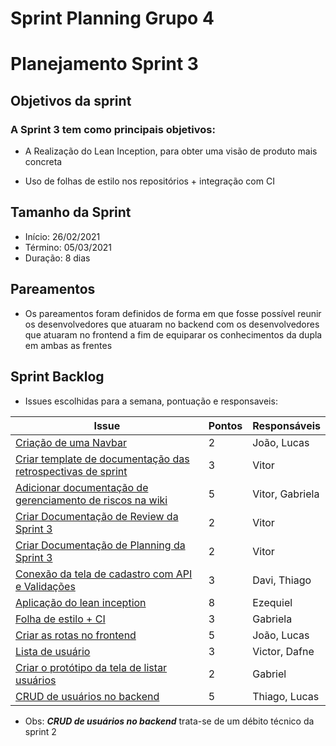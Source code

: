 # Sprint Planning Grupo 4

# Planejamento Sprint 3

## Objetivos da sprint

### A Sprint 3 tem como principais objetivos: 

- A Realização do Lean Inception, para obter uma visão de produto mais concreta

- Uso de folhas de estilo nos repositórios + integração com CI

## Tamanho da Sprint

- Início: 26/02/2021
- Término: 05/03/2021
- Duração: 8 dias

## Pareamentos

- Os pareamentos foram definidos de forma em que fosse possível reunir os desenvolvedores que atuaram no backend com os desenvolvedores que atuaram no frontend a fim de equiparar os conhecimentos da dupla em ambas as frentes

## Sprint Backlog

- Issues escolhidas para a semana, pontuação e responsaveis:

|Issue|Pontos|Responsáveis|
|--|--|--|
|[Criação de uma Navbar](https://github.com/fga-eps-mds/2020-2-SiGeD/issues/38)|2|João, Lucas|
|[Criar template de documentação das retrospectivas de sprint](https://github.com/fga-eps-mds/2020-2-SiGeD/issues/42)|3|Vitor|
|[Adicionar documentação de gerenciamento de riscos na wiki](https://github.com/fga-eps-mds/2020-2-SiGeD/issues/43)|5|Vitor, Gabriela|
|[Criar Documentação de Review da Sprint 3](https://github.com/fga-eps-mds/2020-2-SiGeD/issues/45)|2|Vitor|
|[Criar Documentação de Planning da Sprint 3](https://github.com/fga-eps-mds/2020-2-SiGeD/issues/46)|2|Vitor|
|[Conexão da tela de cadastro com API e Validações](https://github.com/fga-eps-mds/2020-2-SiGeD/issues/47)|3|Davi, Thiago|
|[Aplicação do lean inception](https://github.com/fga-eps-mds/2020-2-SiGeD/issues/48)|8|Ezequiel|
|[Folha de estilo + CI](https://github.com/fga-eps-mds/2020-2-SiGeD/issues/49)|3|Gabriela|
|[Criar as rotas no frontend](https://github.com/fga-eps-mds/2020-2-SiGeD/issues/50)|5|João, Lucas|
|[Lista de usuário](https://github.com/fga-eps-mds/2020-2-SiGeD/issues/51)|3|Victor, Dafne|
|[Criar o protótipo da tela de listar usuários ](https://github.com/fga-eps-mds/2020-2-SiGeD/issues/44)|2|Gabriel|
|[CRUD de usuários no backend](https://github.com/fga-eps-mds/2020-2-SiGeD/issues/27)|5|Thiago, Lucas|

- Obs: ***CRUD de usuários no backend*** trata-se de um débito técnico da sprint 2


